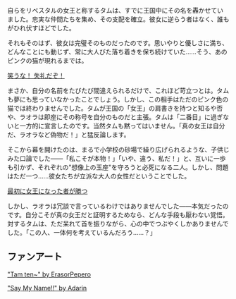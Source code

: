 <!-- title: 名前を呼べ -->
<!-- relationship: Enemy -->

自らをリベスタルの女王と称するタムは、すでに王国中にその名を轟かせていました。忠実な仲間たちを集め、その支配を確立。彼女に逆らう者はなく、誰もがひれ伏すほどでした。

それもそのはず、彼女は完璧そのものだったのです。思いやりと優しさに満ち、どんなことにも動じず、常に大人びた落ち着きを保ち続けていた……そう、あのピンクの猫が現れるまでは。

[笑うな！ 失礼だぞ！](#embed:https://www.youtube.com/live/zgioohaY0m4?feature=shared&t=12506)

まさか、自分の名前をたびたび間違えられるだけで、これほど苛立つとは。タムも夢にも思っていなかったことでしょう。しかし、この相手はただのピンク色の猫では終わりませんでした。タムが王国の「女王」の肩書きを持つと知るや否や、ラオラは即座にその称号を自分のものだと主張。タムは「二番目」に過ぎないと一方的に宣言したのです。当然タムも黙ってはいません。「真の女王は自分だ、ラオラなど偽物だ！」と猛反論します。

そこから幕を開けたのは、まるで小学校の砂場で繰り広げられるような、子供じみた口論でした――「私こそが本物！」「いや、違う、私だ！」と、互いに一歩も引かず、それぞれの"想像上の玉座"を守ろうと必死になる二人。しかし、問題はただ一つ……彼女たちが立派な大人の女性だということでした。

[最初に女王になった者が勝つ](#embed:https://www.youtube.com/live/8ybUOw9NhMc?feature=shared&t=13146)

しかし、ラオラは冗談で言っているわけではありませんでした――本気だったのです。自分こそが真の女王だと証明するためなら、どんな手段も厭わない覚悟。対するタムは、ただ呆れて首を振りながら、心の中でつぶやくしかありませんでした。「この人、一体何を考えているんだろう……？」

## ファンアート

["Tam ten~" by ErasorPepero](https://x.com/erasopepero232/status/1830564734657331247)

["Say My Name!!" by Adarin](https://x.com/AdarinSinner/status/1830536762684543004)
